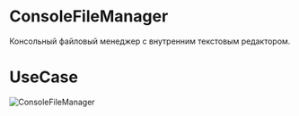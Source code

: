 # ConsoleFileManager
Консольный файловый менеджер с внутренним текстовым редактором.

# UseCase
![ConsoleFileManager](https://user-images.githubusercontent.com/69301570/150179080-8c892808-a407-445a-b526-6247c12f0efe.png)

